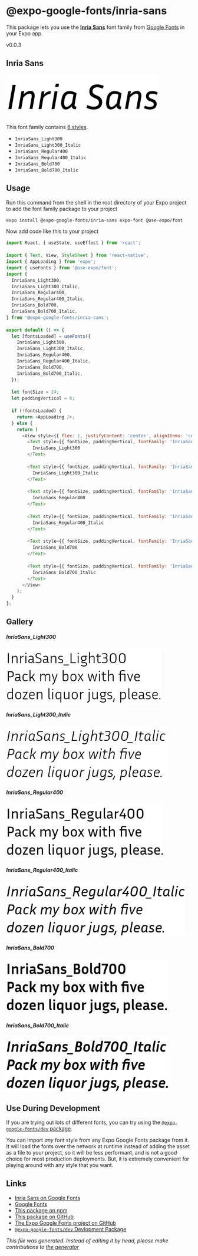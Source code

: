 # @expo-google-fonts/inria-sans

This package lets you use the [**Inria Sans**](https://fonts.google.com/specimen/Inria+Sans) font family from [Google Fonts](https://fonts.google.com/) in your Expo app.

v0.0.3

## Inria Sans

![Inria Sans](./font-family.png)

This font family contains [6 styles](#gallery).

- `InriaSans_Light300`
- `InriaSans_Light300_Italic`
- `InriaSans_Regular400`
- `InriaSans_Regular400_Italic`
- `InriaSans_Bold700`
- `InriaSans_Bold700_Italic`

## Usage

Run this command from the shell in the root directory of your Expo project to add the font family package to your project
```sh
expo install @expo-google-fonts/inria-sans expo-font @use-expo/font
```

Now add code like this to your project
```js
import React, { useState, useEffect } from 'react';

import { Text, View, StyleSheet } from 'react-native';
import { AppLoading } from 'expo';
import { useFonts } from '@use-expo/font';
import {
  InriaSans_Light300,
  InriaSans_Light300_Italic,
  InriaSans_Regular400,
  InriaSans_Regular400_Italic,
  InriaSans_Bold700,
  InriaSans_Bold700_Italic,
} from '@expo-google-fonts/inria-sans';

export default () => {
  let [fontsLoaded] = useFonts({
    InriaSans_Light300,
    InriaSans_Light300_Italic,
    InriaSans_Regular400,
    InriaSans_Regular400_Italic,
    InriaSans_Bold700,
    InriaSans_Bold700_Italic,
  });

  let fontSize = 24;
  let paddingVertical = 6;

  if (!fontsLoaded) {
    return <AppLoading />;
  } else {
    return (
      <View style={{ flex: 1, justifyContent: 'center', alignItems: 'center' }}>
        <Text style={{ fontSize, paddingVertical, fontFamily: 'InriaSans_Light300' }}>
          InriaSans_Light300
        </Text>

        <Text style={{ fontSize, paddingVertical, fontFamily: 'InriaSans_Light300_Italic' }}>
          InriaSans_Light300_Italic
        </Text>

        <Text style={{ fontSize, paddingVertical, fontFamily: 'InriaSans_Regular400' }}>
          InriaSans_Regular400
        </Text>

        <Text style={{ fontSize, paddingVertical, fontFamily: 'InriaSans_Regular400_Italic' }}>
          InriaSans_Regular400_Italic
        </Text>

        <Text style={{ fontSize, paddingVertical, fontFamily: 'InriaSans_Bold700' }}>
          InriaSans_Bold700
        </Text>

        <Text style={{ fontSize, paddingVertical, fontFamily: 'InriaSans_Bold700_Italic' }}>
          InriaSans_Bold700_Italic
        </Text>
      </View>
    );
  }
};

```

## Gallery

##### InriaSans_Light300
![InriaSans_Light300](./3bde5e08b5ec7274f1c28704b62bd581c28724f8cf4412d56a9e24435e927789.ttf.png)

##### InriaSans_Light300_Italic
![InriaSans_Light300_Italic](./e33d8e62a895c0402146425676e4254906218e07c6adde8532ae0f436aff96ae.ttf.png)

##### InriaSans_Regular400
![InriaSans_Regular400](./78a5989461a98cf7daa6612f5b9240f06cf592fcaeb0684a49a73d5616085753.ttf.png)

##### InriaSans_Regular400_Italic
![InriaSans_Regular400_Italic](./dea0c172e0ec1669869a55587b188534d474341d049a62012e316cdd79e82f22.ttf.png)

##### InriaSans_Bold700
![InriaSans_Bold700](./7747b367f8106ba29552aff3126864e3d6b20c008e33d214252ca30fff47f65c.ttf.png)

##### InriaSans_Bold700_Italic
![InriaSans_Bold700_Italic](./70544f369add81b1bf7a0b8f3d4108c7bdca0f1426f9251c47d8d54ae6820b90.ttf.png)


## Use During Development

If you are trying out lots of different fonts, you can try using the [`@expo-google-fonts/dev` package](https://www.npmjs.com/package/@expo-google-fonts/dev).

You can import *any* font style from any Expo Google Fonts package from it. It will load the fonts
over the network at runtime instead of adding the asset as a file to your project, so it will be 
less performant, and is not a good choice for most production deployments. But, it is extremely convenient
for playing around with any style that you want.

## Links

- [Inria Sans on Google Fonts](https://fonts.google.com/specimen/Inria+Sans)
- [Google Fonts](https://fonts.google.com/)
- [This package on npm](https://www.npmjs.com/package/@expo-google-fonts/inria-sans)
- [This package on GitHub](https://github.com/expo/google-fonts/tree/master/font-packages/inria-sans)
- [The Expo Google Fonts project on GitHub](https://github.com/expo/google-fonts)
- [`@expo-google-fonts/dev` Devlopment Package](https://github.com/expo/google-fonts/tree/master/font-packages/dev)


*This file was generated. Instead of editing it by head, please make contributions to [the generator](https://github.com/expo/google-fonts/tree/master/packages/generator)*
